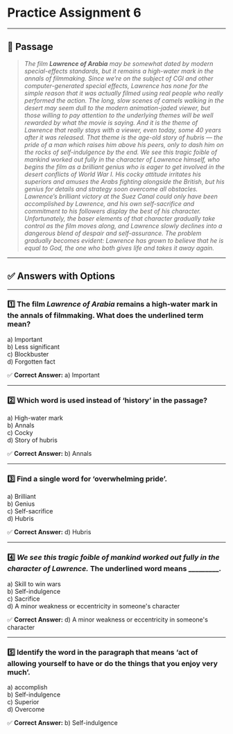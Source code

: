 # Practice Assignment 6

---

## 📜 Passage

> *The film **Lawrence of Arabia** may be somewhat dated by modern special-effects standards, but it remains a high-water mark in the annals of filmmaking. Since we’re on the subject of CGI and other computer-generated special effects, Lawrence has none for the simple reason that it was actually filmed using real people who really performed the action. The long, slow scenes of camels walking in the desert may seem dull to the modern animation-jaded viewer, but those willing to pay attention to the underlying themes will be well rewarded by what the movie is saying. And it is the theme of Lawrence that really stays with a viewer, even today, some 40 years after it was released. That theme is the age-old story of hubris — the pride of a man which raises him above his peers, only to dash him on the rocks of self-indulgence by the end. We see this tragic foible of mankind worked out fully in the character of Lawrence himself, who begins the film as a brilliant genius who is eager to get involved in the desert conflicts of World War I. His cocky attitude irritates his superiors and amuses the Arabs fighting alongside the British, but his genius for details and strategy soon overcome all obstacles. Lawrence’s brilliant victory at the Suez Canal could only have been accomplished by Lawrence, and his own self-sacrifice and commitment to his followers display the best of his character. Unfortunately, the baser elements of that character gradually take control as the film moves along, and Lawrence slowly declines into a dangerous blend of despair and self-assurance. The problem gradually becomes evident: Lawrence has grown to believe that he is equal to God, the one who both gives life and takes it away again.*

---

## ✅ Answers with Options

---

### 1️⃣ The film *Lawrence of Arabia* remains a high-water mark in the annals of filmmaking. What does the underlined term mean?

a) Important  
b) Less significant  
c) Blockbuster  
d) Forgotten fact

✅ **Correct Answer:** a) Important

---

### 2️⃣ Which word is used instead of ‘history’ in the passage?

a) High-water mark  
b) Annals  
c) Cocky  
d) Story of hubris

✅ **Correct Answer:** b) Annals

---

### 3️⃣ Find a single word for ‘overwhelming pride’.

a) Brilliant  
b) Genius  
c) Self-sacrifice  
d) Hubris

✅ **Correct Answer:** d) Hubris

---

### 4️⃣ *We see this tragic foible of mankind worked out fully in the character of Lawrence.* The underlined word means _________.

a) Skill to win wars  
b) Self-indulgence  
c) Sacrifice  
d) A minor weakness or eccentricity in someone's character

✅ **Correct Answer:** d) A minor weakness or eccentricity in someone's character

---

### 5️⃣ Identify the word in the paragraph that means ‘act of allowing yourself to have or do the things that you enjoy very much’.

a) accomplish  
b) Self-indulgence  
c) Superior  
d) Overcome

✅ **Correct Answer:** b) Self-indulgence

